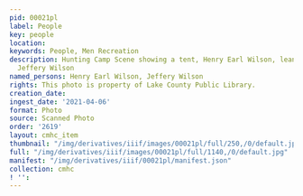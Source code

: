 ```yaml
---
pid: 00021pl
label: People
key: people
location: 
keywords: People, Men Recreation
description: Hunting Camp Scene showing a tent, Henry Earl Wilson, leaning on a tree,
  Jeffery Wilson
named_persons: Henry Earl Wilson, Jeffery Wilson
rights: This photo is property of Lake County Public Library.
creation_date: 
ingest_date: '2021-04-06'
format: Photo
source: Scanned Photo
order: '2619'
layout: cmhc_item
thumbnail: "/img/derivatives/iiif/images/00021pl/full/250,/0/default.jpg"
full: "/img/derivatives/iiif/images/00021pl/full/1140,/0/default.jpg"
manifest: "/img/derivatives/iiif/00021pl/manifest.json"
collection: cmhc
! '': 
---
```

